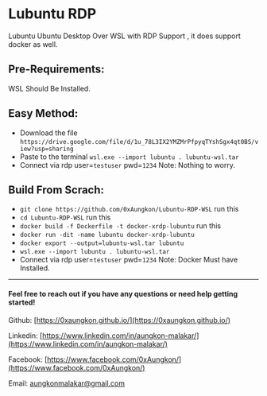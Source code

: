 
# Lubuntu RDP 

Lubuntu Ubuntu Desktop Over WSL with RDP Support , it does support docker as well. 
## Pre-Requirements:
WSL Should Be Installed.


## Easy Method:

 - Download the file `https://drive.google.com/file/d/1u_78L3IX2YMZMrPfpyqTYshSgx4qt0BS/view?usp=sharing`
 - Paste to the terminal `wsl.exe --import lubuntu . lubuntu-wsl.tar`
 - Connect via rdp user=`testuser` pwd=`1234`
Note: Nothing to worry.

 ## Build From Scrach:
  - `git clone https://github.com/0xAungkon/Lubuntu-RDP-WSL` run this
  - `cd Lubuntu-RDP-WSL` run this
  - `docker build -f Dockerfile -t docker-xrdp-lubuntu` run this
  - `docker run -dit -name lubuntu docker-xrdp-lubuntu`
  - `docker export --output=lubuntu-wsl.tar lubuntu`
  - `wsl.exe --import lubuntu . lubuntu-wsl.tar`
  - Connect via rdp user=`testuser` pwd=`1234`
  Note: Docker Must have Installed. 


  ---

#### Feel free to reach out if you have any questions or need help getting started!

Github: [https://0xaungkon.github.io/](https://0xaungkon.github.io/)

Linkedin: [https://www.linkedin.com/in/aungkon-malakar/](https://www.linkedin.com/in/aungkon-malakar/)

Facebook: [https://www.facebook.com/0xAungkon/](https://www.facebook.com/0xAungkon/)

Email: [aungkonmalakar@gmail.com](mailto:aungkonmalakar@gmail.com)
